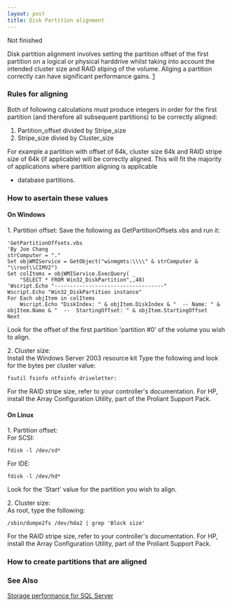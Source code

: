 ```yaml
---
layout: post 
title: Disk Partition alignment
---
```


Not finished

Disk partition alignment involves setting the partition offset of the
first partition on a logical or physical harddrive whilst taking into
account the intended cluster size and RAID stiping of the volume.
Aliging a partition correctly can have significant performance gains.
[1](http://sqlblog.com/blogs/linchi_shea/archive/2007/02/01/performance-impact-of-disk-misalignment.aspx)

### Rules for aligning

Both of following calculations must produce integers in order for the
first partition (and therefore all subsequent partitions) to be
correctly aligned:

1.  Partition\_offset divided by Stripe\_size
2.  Stripe\_size divied by Cluster\_size

For example a partition with offset of 64k, cluster size 64k and RAID
stripe size of 64k (if applicable) will be correctly aligned. This will
fit the majority of applications where partition aligning is applicable
- database partitions.

### How to asertain these values

#### On Windows

1\. Partition offset: Save the following as GetPartitionOffsets.vbs and
run it:

    'GetPartitionOffsets.vbs
    'By Joe Chang
    strComputer = "." 
    Set objWMIService = GetObject("winmgmts:\\\\" & strComputer & "\\root\\CIMV2") 
    Set colItems = objWMIService.ExecQuery( _
        "SELECT * FROM Win32_DiskPartition",,48) 
    'Wscript.Echo "-----------------------------------"
    Wscript.Echo "Win32_DiskPartition instance"
    For Each objItem in colItems 
        Wscript.Echo "DiskIndex: " & objItem.DiskIndex & "  -- Name: " & objItem.Name & "  --  StartingOffset: " & objItem.StartingOffset
    Next

Look for the offset of the first partition \'partition \#0\' of the
volume you wish to align.

2\. Cluster size:\
Install the Windows Server 2003 resource kit Type the following and look
for the bytes per cluster value:

    fsutil fsinfo ntfsinfo driveletter:

For the RAID stripe size, refer to your controller\'s documentation. For
HP, install the Array Configuration Utility, part of the Proliant
Support Pack.

#### On Linux

1\. Partition offset:\
For SCSI:

    fdisk -l /dev/sd*

For IDE:

    fdisk -l /dev/hd*

Look for the \'Start\' value for the partition you wish to align.

2\. Cluster size:\
As root, type the following:

    /sbin/dumpe2fs /dev/hda2 | grep 'Block size'

For the RAID stripe size, refer to your controller\'s documentation. For
HP, install the Array Configuration Utility, part of the Proliant
Support Pack.

### How to create partitions that are aligned

### See Also

[Storage performance for SQL
Server](http://sqlblog.com/blogs/joe_chang/archive/2008/03/04/storage-performance-for-sql-server.aspx)
